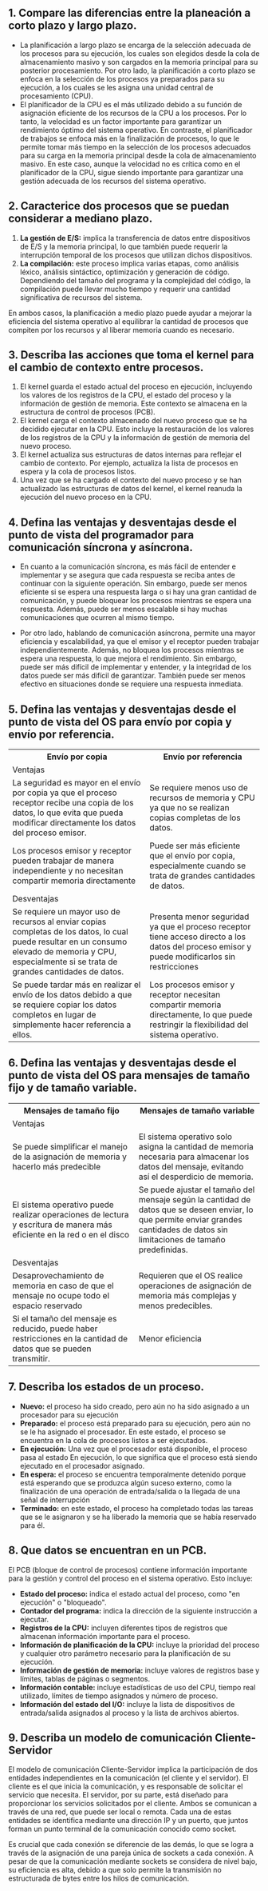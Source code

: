 ## 1.	Compare las diferencias entre la planeación a corto plazo y largo plazo.
- La planificación a largo plazo se encarga de la selección adecuada de los procesos para su ejecución, los cuales son elegidos desde la cola de almacenamiento masivo y son cargados en la memoria principal para su posterior procesamiento. Por otro lado, la planificación a corto plazo se enfoca en la selección de los procesos ya preparados para su ejecución, a los cuales se les asigna una unidad central de procesamiento (CPU).
- El planificador de la CPU es el más utilizado debido a su función de asignación eficiente de los recursos de la CPU a los procesos. Por lo tanto, la velocidad es un factor importante para garantizar un rendimiento óptimo del sistema operativo. En contraste, el planificador de trabajos se enfoca más en la finalización de procesos, lo que le permite tomar más tiempo en la selección de los procesos adecuados para su carga en la memoria principal desde la cola de almacenamiento masivo. En este caso, aunque la velocidad no es crítica como en el planificador de la CPU, sigue siendo importante para garantizar una gestión adecuada de los recursos del sistema operativo.

## 2.	Caracterice dos procesos que se puedan considerar a mediano plazo.
1. **La gestión de E/S:** implica la transferencia de datos entre dispositivos de E/S y la memoria principal, lo que también puede requerir la interrupción temporal de los procesos que utilizan dichos dispositivos.
2. **La compilación:** este proceso implica varias etapas, como análisis léxico, análisis sintáctico, optimización y generación de código. Dependiendo del tamaño del programa y la complejidad del código, la compilación puede llevar mucho tiempo y requerir una cantidad significativa de recursos del sistema.

En ambos casos, la planificación a medio plazo puede ayudar a mejorar la eficiencia del sistema operativo al equilibrar la cantidad de procesos que compiten por los recursos y al liberar memoria cuando es necesario.

## 3.	Describa las acciones que toma el kernel para el cambio de contexto entre procesos.
1.	El kernel guarda el estado actual del proceso en ejecución, incluyendo los valores de los registros de la CPU, el estado del proceso y la información de gestión de memoria. Este contexto se almacena en la estructura de control de procesos (PCB).
2.	El kernel carga el contexto almacenado del nuevo proceso que se ha decidido ejecutar en la CPU. Esto incluye la restauración de los valores de los registros de la CPU y la información de gestión de memoria del nuevo proceso.
3.	El kernel actualiza sus estructuras de datos internas para reflejar el cambio de contexto. Por ejemplo, actualiza la lista de procesos en espera y la cola de procesos listos. 
4.	Una vez que se ha cargado el contexto del nuevo proceso y se han actualizado las estructuras de datos del kernel, el kernel reanuda la ejecución del nuevo proceso en la CPU.

## 4.	Defina las ventajas y desventajas desde el punto de vista del programador para comunicación síncrona y asíncrona.
- En cuanto a la comunicación síncrona, es más fácil de entender e implementar y se asegura que cada respuesta se reciba antes de continuar con la siguiente operación. Sin embargo, puede ser menos eficiente si se espera una respuesta larga o si hay una gran cantidad de comunicación, y puede bloquear los procesos mientras se espera una respuesta. Además, puede ser menos escalable si hay muchas comunicaciones que ocurren al mismo tiempo.

- Por otro lado, hablando de comunicación asíncrona, permite una mayor eficiencia y escalabilidad, ya que el emisor y el receptor pueden trabajar independientemente. Además, no bloquea los procesos mientras se espera una respuesta, lo que mejora el rendimiento. Sin embargo, puede ser más difícil de implementar y entender, y la integridad de los datos puede ser más difícil de garantizar. También puede ser menos efectivo en situaciones donde se requiere una respuesta inmediata.

## 5.	Defina las ventajas y desventajas desde el punto de vista del OS para envío por copia y envío por referencia.
<table>
  <tr>
    <th>Envío por copia </th>
    <th>Envío por referencia</th>
  </tr>
  <tr>
    <td>Ventajas</td>
    <td></td>
  </tr>
  <tr>
    <td>La seguridad es mayor en el envío por copia ya que el proceso receptor recibe una copia de los datos, lo que evita que pueda modificar directamente los datos del proceso emisor.</td>
    <td>Se requiere menos uso de recursos de memoria y CPU ya que no se realizan copias completas de los datos.</td>
  </tr>
  <tr>
    <td>Los procesos emisor y receptor pueden trabajar de manera independiente y no necesitan compartir memoria directamente</td>
    <td>Puede ser más eficiente que el envío por copia, especialmente cuando se trata de grandes cantidades de datos.</td>
  </tr>
  <tr>
    <td>Desventajas</td>
    <td></td>
  </tr>
  <tr>
    <td>Se requiere un mayor uso de recursos al enviar copias completas de los datos, lo cual puede resultar en un consumo elevado de memoria y CPU, especialmente si se trata de grandes cantidades de datos.</td>
    <td>Presenta menor seguridad ya que el proceso receptor tiene acceso directo a los datos del proceso emisor y puede modificarlos sin restricciones</td>
  </tr>
  <tr>
    <td>Se puede tardar más en realizar el envío de los datos debido a que se requiere copiar los datos completos en lugar de simplemente hacer referencia a ellos.</td>
    <td>Los procesos emisor y receptor necesitan compartir memoria directamente, lo que puede restringir la flexibilidad del sistema operativo.</td>
  </tr>
</table>




## 6.	Defina las ventajas y desventajas desde el punto de vista del OS para mensajes de tamaño fijo y de tamaño variable.
<table>
  <tr>
    <th>Mensajes de tamaño fijo</th>
    <th>Mensajes de tamaño variable</th>
  </tr>
  <tr>
    <td>Ventajas</td>
    <td></td>
  </tr>
  <tr>
    <td>Se puede simplificar el manejo de la asignación de memoria y hacerlo más predecible</td>
    <td>El sistema operativo solo asigna la cantidad de memoria necesaria para almacenar los datos del mensaje, evitando así el desperdicio de memoria.</td>
  </tr>
  <tr>
    <td>El sistema operativo puede realizar operaciones de lectura y escritura de manera más eficiente en la red o en el disco</td>
    <td>Se puede ajustar el tamaño del mensaje según la cantidad de datos que se deseen enviar, lo que permite enviar grandes cantidades de datos sin limitaciones de tamaño predefinidas.</td>
  </tr>
  <tr>
    <td>Desventajas</td>
    <td></td>
  </tr>
  <tr>
    <td>Desaprovechamiento de memoria en caso de que el mensaje no ocupe todo el espacio reservado</td>
    <td>Requieren que el OS realice operaciones de asignación de memoria más complejas y menos predecibles.</td>
  </tr>
  <tr>
    <td>Si el tamaño del mensaje es reducido, puede haber restricciones en la cantidad de datos que se pueden transmitir.</td>
    <td>Menor eficiencia </td>
  </tr>
</table>



## 7.	Describa los estados de un proceso. 
- **Nuevo:** el proceso ha sido creado, pero aún no ha sido asignado a un procesador para su ejecución
- **Preparado:** el proceso está preparado para su ejecución, pero aún no se le ha asignado el procesador. En este estado, el proceso se encuentra en la cola de procesos listos a ser ejecutados.
- **En ejecución:** Una vez que el procesador está disponible, el proceso pasa al estado En ejecución, lo que significa que el proceso está siendo ejecutado en el procesador asignado.
- **En espera:** el proceso se encuentra temporalmente detenido porque está esperando que se produzca algún suceso externo, como la finalización de una operación de entrada/salida o la llegada de una señal de interrupción
- **Terminado:** en este estado, el proceso ha completado todas las tareas que se le asignaron y se ha liberado la memoria que se había reservado para él.

## 8.	Que datos se encuentran en un PCB. 
<p> El PCB (bloque de control de procesos) contiene información importante para la gestión y control del proceso en el sistema operativo. Esto incluye: </p>

- **Estado del proceso:** indica el estado actual del proceso, como "en ejecución" o "bloqueado".
- **Contador del programa:** indica la dirección de la siguiente instrucción a ejecutar.
- **Registros de la CPU:** incluyen diferentes tipos de registros que almacenan información importante para el proceso.
- **Información de planificación de la CPU:** incluye la prioridad del proceso y cualquier otro parámetro necesario para la planificación de su ejecución.
- **Información de gestión de memoria:** incluye valores de registros base y límites, tablas de páginas o segmentos.
- **Información contable:** incluye estadísticas de uso del CPU, tiempo real utilizado, límites de tiempo asignados y número de proceso.
- **Información del estado del I/O:** incluye la lista de dispositivos de entrada/salida asignados al proceso y la lista de archivos abiertos.

## 9.	Describa un modelo de comunicación Cliente-Servidor
<p> El modelo de comunicación Cliente-Servidor implica la participación de dos entidades independientes en la comunicación (el cliente y el servidor). El cliente es el que inicia la comunicación, y es responsable de solicitar el servicio que necesita. El servidor, por su parte, está diseñado para proporcionar los servicios solicitados por el cliente. Ambos se comunican a través de una red, que puede ser local o remota. Cada una de estas entidades se identifica mediante una dirección IP y un puerto, que juntos forman un punto terminal de la comunicación conocido como socket. </p>

<p> Es crucial que cada conexión se diferencie de las demás, lo que se logra a través de la asignación de una pareja única de sockets a cada conexión. A pesar de que la comunicación mediante sockets se considera de nivel bajo, su eficiencia es alta, debido a que solo permite la transmisión no estructurada de bytes entre los hilos de comunicación. </p>


